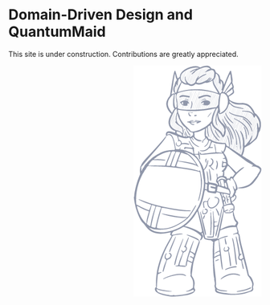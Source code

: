 # Domain-Driven Design and QuantumMaid

This site is under construction. Contributions are greatly appreciated.

<img src="../construction.png" align="right"/>
